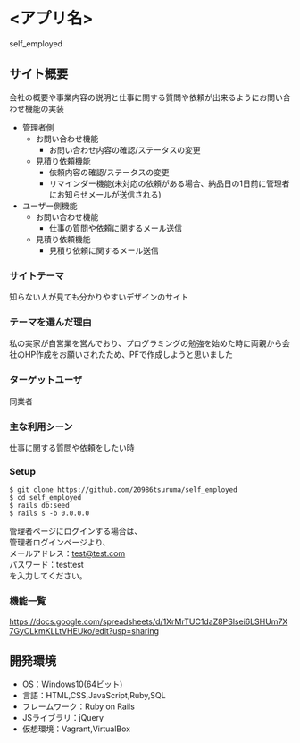 # <アプリ名>
self_employed

## サイト概要
会社の概要や事業内容の説明と仕事に関する質問や依頼が出来るようにお問い合わせ機能の実装

- 管理者側
  - お問い合わせ機能
    - お問い合わせ内容の確認/ステータスの変更
  - 見積り依頼機能
    - 依頼内容の確認/ステータスの変更
    - リマインダー機能(未対応の依頼がある場合、納品日の1日前に管理者にお知らせメールが送信される)
- ユーザー側機能
  - お問い合わせ機能
    - 仕事の質問や依頼に関するメール送信
  - 見積り依頼機能
    - 見積り依頼に関するメール送信
　

### サイトテーマ
知らない人が見ても分かりやすいデザインのサイト

### テーマを選んだ理由
私の実家が自営業を営んでおり、プログラミングの勉強を始めた時に両親から会社のHP作成をお願いされたため、PFで作成しようと思いました

### ターゲットユーザ
同業者

### 主な利用シーン
仕事に関する質問や依頼をしたい時

### Setup

``$ git clone https://github.com/20986tsuruma/self_employed``  
``$ cd self_employed``  
``$ rails db:seed``  
``$ rails s -b 0.0.0.0``  

管理者ページにログインする場合は、  
管理者ログインページより、  
メールアドレス：test@test.com  
パスワード：testtest  
を入力してください。  

### 機能一覧
https://docs.google.com/spreadsheets/d/1XrMrTUC1daZ8PSlsei6LSHUm7X7GyCLkmKLLtVHEUko/edit?usp=sharing

## 開発環境
- OS：Windows10(64ビット)
- 言語：HTML,CSS,JavaScript,Ruby,SQL
- フレームワーク：Ruby on Rails
- JSライブラリ：jQuery
- 仮想環境：Vagrant,VirtualBox